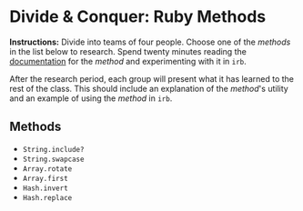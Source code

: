 # Divide & Conquer: Ruby Methods
__Instructions:__ Divide into teams of four people. Choose one of the _methods_ in the list below to research. Spend twenty minutes reading the [documentation](http://ruby-doc.org/core-2.3.0/) for the _method_ and experimenting with it in `irb`.

After the research period, each group will present what it has learned to the rest of the class. This should include an explanation of the _method_'s utility and an example of using the _method_ in `irb`.

## Methods
- `String.include?`
- `String.swapcase`
- `Array.rotate`
- `Array.first`
- `Hash.invert`
- `Hash.replace`
